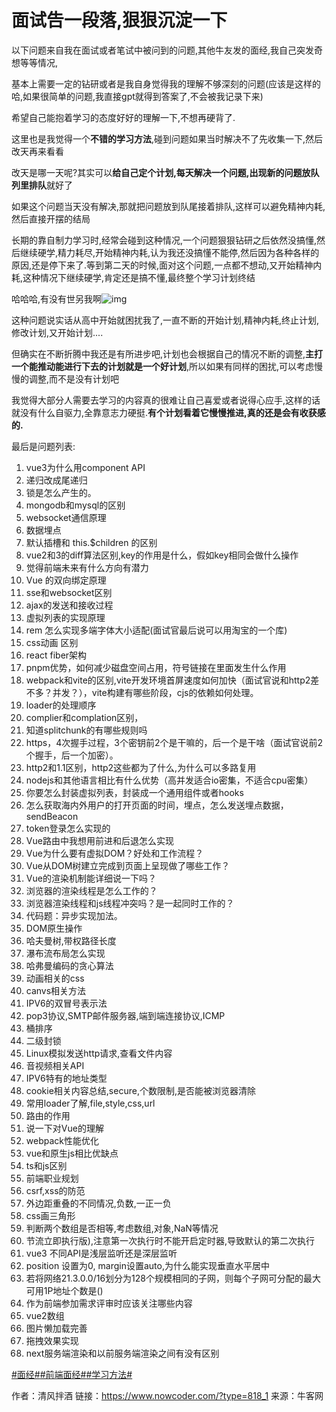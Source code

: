 # 面试告一段落,狠狠沉淀一下

以下问题来自我在面试或者笔试中被问到的问题,其他牛友发的面经,我自己突发奇想等等情况,

基本上需要一定的钻研或者是我自身觉得我的理解不够深刻的问题(应该是这样的哈,如果很简单的问题,我直接gpt就得到答案了,不会被我记录下来)

希望自己能抱着学习的态度好好的理解一下,不想再硬背了.

这里也是我觉得一个**不错的学习方法**,碰到问题如果当时解决不了先收集一下,然后改天再来看看

改天是哪一天呢?其实可以**给自己定个计划,每天解决一个问题,出现新的问题放队列里排队**就好了

如果这个问题当天没有解决,那就把问题放到队尾接着排队,这样可以避免精神内耗,然后直接开摆的结局

长期的靠自制力学习时,经常会碰到这种情况,一个问题狠狠钻研之后依然没搞懂,然后继续硬学,精力耗尽,开始精神内耗,认为我还没搞懂不能停,然后因为各种各样的原因,还是停下来了.等到第二天的时候,面对这个问题,一点都不想动,又开始精神内耗,这种情况下继续硬学,肯定还是搞不懂,最终整个学习计划终结

哈哈哈,有没有世另我啊![img](https://uploadfiles.nowcoder.com/images/20220815/318889480_1660553763848/63E0DBEC086F18DC028163605B02CE5A)

这种问题说实话从高中开始就困扰我了,一直不断的开始计划,精神内耗,终止计划,修改计划,又开始计划....

但确实在不断折腾中我还是有所进步吧,计划也会根据自己的情况不断的调整,**主打一个能推动能进行下去的计划就是一个好计划**,所以如果有同样的困扰,可以考虑慢慢的调整,而不是没有计划吧

我觉得大部分人需要去学习的内容真的很难让自己喜爱或者说得心应手,这样的话就没有什么自驱力,全靠意志力硬挺.**有个计划看着它慢慢推进,真的还是会有收获感的.**

最后是问题列表:

1. vue3为什么用component API
2. 递归改成尾递归
3. 锁是怎么产生的。
4. mongodb和mysql的区别
5. websocket通信原理
6. 数据埋点
7. 默认插槽和 this.$children 的区别
8. vue2和3的diff算法区别,key的作用是什么，假如key相同会做什么操作
9. 觉得前端未来有什么方向有潜力
10. Vue 的双向绑定原理
11. sse和websocket区别
12. ajax的发送和接收过程
13. 虚拟列表的实现原理
14. rem 怎么实现多端字体大小适配(面试官最后说可以用淘宝的一个库)
15. css动画 区别
16. react fiber架构
17. pnpm优势，如何减少磁盘空间占用，符号链接在里面发生什么作用
18. webpack和vite的区别,vite开发环境首屏速度如何加快（面试官说和http2差不多？并发？），vite构建有哪些阶段，cjs的依赖如何处理。
19. loader的处理顺序
20. complier和complation区别，
21. 知道splitchunk的有哪些规则吗
22. https，4次握手过程，3个密钥前2个是干嘛的，后一个是干啥（面试官说前2个握手，后一个加密）。
23. http2和1.1区别，http2这些都为了什么,为什么可以多路复用
24. nodejs和其他语言相比有什么优势（高并发适合io密集，不适合cpu密集）
25. 你要怎么封装虚拟列表，封装成一个通用组件或者hooks
26. 怎么获取海内外用户的打开页面的时间，埋点，怎么发送埋点数据，sendBeacon
27. token登录怎么实现的
28. Vue路由中我想用前进和后退怎么实现
29. Vue为什么要有虚拟DOM？好处和工作流程？
30. Vue从DOM树建立完成到页面上呈现做了哪些工作？
31. Vue的渲染机制能详细说一下吗？
32. 浏览器的渲染线程是怎么工作的？
33. 浏览器渲染线程和js线程冲突吗？是一起同时工作的？
34. 代码题：异步实现加法。
35. DOM原生操作
36. 哈夫曼树,带权路径长度
37. 瀑布流布局怎么实现
38. 哈弗曼编码的贪心算法
39. 动画相关的css
40. canvs相关方法
41. IPV6的双冒号表示法
42. pop3协议,SMTP邮件服务器,端到端连接协议,ICMP
43. 桶排序
44. 二级封锁
45. Linux模拟发送http请求,查看文件内容
46. 音视频相关API
47. IPV6特有的地址类型
48. cookie相关内容总结,secure,个数限制,是否能被浏览器清除
49. 常用loader了解,file,style,css,url
50. 路由的作用
51. 说一下对Vue的理解
52. webpack性能优化
53. vue和原生js相比优缺点
54. ts和js区别
55. 前端职业规划
56. csrf,xss的防范
57. 外边距重叠的不同情况,负数,一正一负
58. css画三角形
59. 判断两个数组是否相等,考虑数组,对象,NaN等情况
60. 节流立即执行版),注意第一次执行时不能开启定时器,导致默认的第二次执行
61. vue3 不同API是浅层监听还是深层监听
62. position 设置为0, margin设置auto,为什么能实现垂直水平居中
63. 若将网络21.3.0.0/16划分为128个规模相同的子网，则每个子网可分配的最大可用1P地址个数是()
64. 作为前端参加需求评审时应该关注哪些内容
65. vue2数组
66. 图片懒加载完善
67. 拖拽效果实现
68. next服务端渲染和以前服务端渲染之间有没有区别







[#面经#]()[#前端面经#]()[#学习方法#]()



作者：清风拌酒
链接：https://www.nowcoder.com/?type=818_1
来源：牛客网